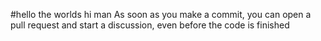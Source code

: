 #hello the worlds
hi man
As soon as you make a commit, you can open a pull request and start a discussion, even before the code is finished
